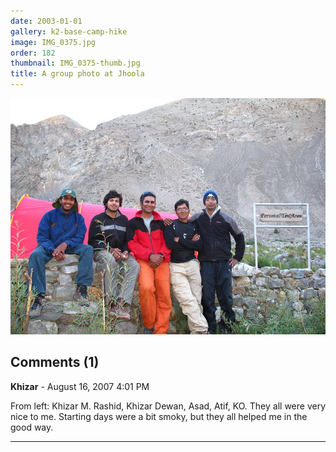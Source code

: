 ```yaml
---
date: 2003-01-01
gallery: k2-base-camp-hike
image: IMG_0375.jpg
order: 182
thumbnail: IMG_0375-thumb.jpg
title: A group photo at Jhoola
---
```


![A group photo at Jhoola](./IMG_0375.jpg)

<div id="comments">

## Comments (1)

**Khizar** - August 16, 2007  4:01 PM

From left: Khizar M. Rashid, Khizar Dewan, Asad, Atif, KO.
They all were very nice to me. Starting days were a bit smoky, but they all helped me in the good way.

---

</div>
